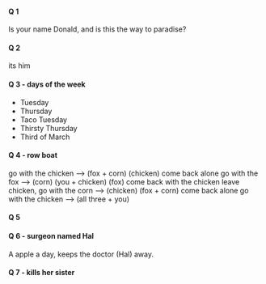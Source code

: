 
#### Q 1

Is your name Donald, and is this the way to paradise?

#### Q 2

its him


#### Q 3 - days of the week

* Tuesday
* Thursday
* Taco Tuesday
* Thirsty Thursday
* Third of March

#### Q 4 - row boat

go with the chicken --> (fox + corn) (chicken)
come back alone
go with the fox --> (corn) (you + chicken) (fox)
come back with the chicken
leave chicken, go with the corn --> (chicken) (fox + corn)
come back alone
go with the chicken -->  (all three + you)

#### Q 5

#### Q 6 - surgeon named Hal

A apple a day, keeps the doctor (Hal) away. 

#### Q 7 - kills her sister



